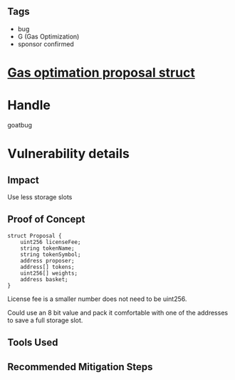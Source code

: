 ## Tags

- bug
- G (Gas Optimization)
- sponsor confirmed

# [Gas optimation proposal struct](https://github.com/code-423n4/2021-09-defiprotocol-findings/issues/238) 

# Handle

goatbug


# Vulnerability details

## Impact
Use less storage slots

## Proof of Concept
    struct Proposal {
        uint256 licenseFee;
        string tokenName;
        string tokenSymbol;
        address proposer;
        address[] tokens;
        uint256[] weights;
        address basket;
    }
License fee is a smaller number does not need to be uint256. 

Could use an 8 bit value and pack it comfortable with one of the addresses to save a full storage slot. 

## Tools Used

## Recommended Mitigation Steps

